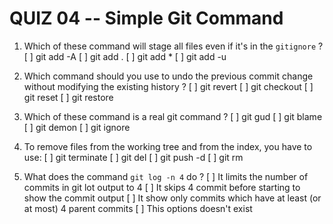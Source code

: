 # QUIZ 04 -- Simple Git Command

1. Which of these command will stage all files even if it's in the `gitignore` ?
   [ ] git add -A
   [ ] git add .
   [ ] git add \*
   [ ] git add -u

2. Which command should you use to undo the previous commit change without modifying the existing history ?
   [ ] git revert
   [ ] git checkout
   [ ] git reset
   [ ] git restore

3. Which of these command is a real git command ?
   [ ] git gud
   [ ] git blame
   [ ] git demon
   [ ] git ignore

4. To remove files from the working tree and from the index, you have to use:
   [ ] git terminate
   [ ] git del
   [ ] git push -d
   [ ] git rm

5. What does the command `git log -n 4` do ?
   [ ] It limits the number of commits in git lot output to 4
   [ ] It skips 4 commit before starting to show the commit output
   [ ] It show only commits which have at least (or at most) 4 parent commits
   [ ] This options doesn't exist
